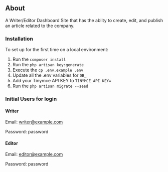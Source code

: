 ## About

A Writer/Editor Dashboard Site that has the ablity to create, edit, and publish an article related to the company.

### Installation

To set up for the first time on a local environment:

1. Run the `composer install`
2. Run the `php artisan key:generate`
3. Execute the `cp .env.example .env`
4. Update all the .env variables for `DB_`
5. Add your Tinymce API KEY to `TINYMCE_API_KEY=`
6. Run the `php artisan migrate --seed`

### Initial Users for login

#### Writer
Email: writer@example.com

Password: password

#### Editor
Email: editor@example.com

Password: password
